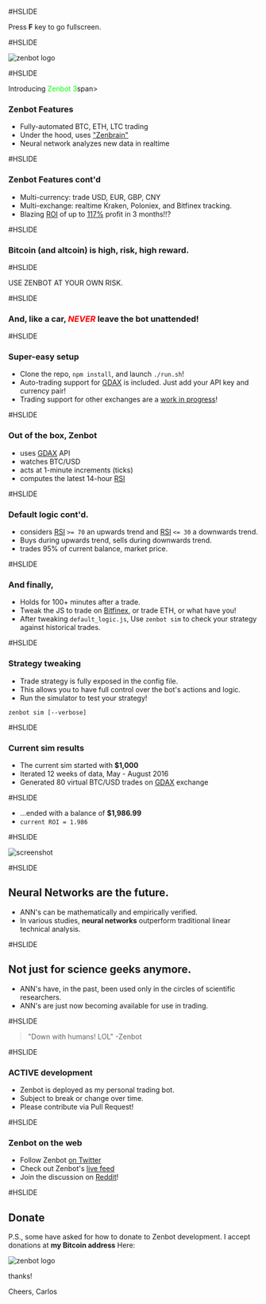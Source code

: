 #HSLIDE

Press **F** key to go fullscreen.

#HSLIDE

![zenbot logo](https://rawgit.com/carlos8f/zenbot/master/assets/zenbot_3_logo.png)

#HSLIDE

Introducing <span style="color:lime">Zenbot 3</span>span>

### Zenbot Features

- Fully-automated BTC, ETH, LTC trading
- Under the hood, uses ["Zenbrain"](https://github.com/carlos8f)
- Neural network analyzes new data in realtime

#HSLIDE

### Zenbot Features cont'd

- Multi-currency: trade USD, EUR, GBP, CNY
- Multi-exchange: realtime Kraken, Poloniex, and Bitfinex tracking.
- Blazing [ROI](https://en.wikipedia.org/wiki/Return_on_investment) of up to [117%](https://github.com/carlos8f/zenbot/issues/25) profit in 3 months!!?

#HSLIDE

### Bitcoin (and altcoin) is high, risk, high reward.

#HSLIDE

USE ZENBOT AT YOUR OWN RISK.

#HSLIDE

### And, like a car, <span style="color:red">_NEVER_</span> leave the bot unattended!

#HSLIDE

### Super-easy setup

- Clone the repo, `npm install`, and launch `./run.sh`!
- Auto-trading support for [GDAX](https://gdax.com/) is included. Just add your API key and currency pair!
- Trading support for other exchanges are a [work in progress](https://github.com/carlos8f/zenbot/issues)!

#HSLIDE

### Out of the box, Zenbot

- uses [GDAX](https://gdax.com/) API
- watches BTC/USD
- acts at 1-minute increments (ticks)
- computes the latest 14-hour [RSI](http://stockcharts.com/school/doku.php?id=chart_school:technical_indicators:relative_strength_index_rsi)

#HSLIDE

### Default logic cont'd.

- considers [RSI](http://stockcharts.com/school/doku.php?id=chart_school:technical_indicators:relative_strength_index_rsi) `>= 70` an upwards trend and [RSI](http://stockcharts.com/school/doku.php?id=chart_school:technical_indicators:relative_strength_index_rsi) `<= 30` a downwards trend.
- Buys during upwards trend, sells during downwards trend.
- trades 95% of current balance, market price.

#HSLIDE

### And finally,

- Holds for 100+ minutes after a trade.
- Tweak the JS to trade on [Bitfinex](https://bitfinex.com), or trade ETH, or what have you!
- After tweaking `default_logic.js`, Use `zenbot sim` to check your strategy against historical trades.

#HSLIDE

### Strategy tweaking

- Trade strategy is fully exposed in the config file.
- This allows you to have full control over the bot's actions and logic.
- Run the simulator to test your strategy!

```
zenbot sim [--verbose]
```

#HSLIDE

### Current sim results

- The current sim started with **$1,000**
- Iterated 12 weeks of data, May - August 2016
- Generated 80 virtual BTC/USD trades on [GDAX](https://gdax.com) exchange

#HSLIDE

- ...ended with a balance of **$1,986.99**
- `current ROI = 1.986`

#HSLIDE

![screenshot](https://cloud.githubusercontent.com/assets/106763/17820631/94c99a20-6602-11e6-8175-39b71c6a085e.png)

#HSLIDE

## Neural Networks are the future.

- ANN's can be mathematically and empirically verified.
- In various studies, **neural networks** outperform traditional linear technical analysis.

#HSLIDE

## Not just for science geeks anymore.

- ANN's have, in the past, been used only in the circles of scientific researchers.
- ANN's are just now becoming available for use in trading.

#HSLIDE

> "Down with humans! LOL" -Zenbot

#HSLIDE

### ACTIVE development

- Zenbot is deployed as my personal trading bot.
- Subject to break or change over time.
- Please contribute via Pull Request!

#HSLIDE

### Zenbot on the web

- Follow Zenbot [on Twitter](https://twitter.com/zenbot_btc)
- Check out Zenbot's [live feed](https://zenbot.s8f.org/)
- Join the discussion on [Reddit](https://www.reddit.com/r/Bitcoin/comments/4xqo8q/announcing_zenbot_3_your_new_btcethltc_trading/)!

#HSLIDE

## Donate

P.S., some have asked for how to donate to Zenbot development. I accept donations at **my Bitcoin address** Here:

![zenbot logo](https://s8f.org/files/bitcoin.png)

thanks!

Cheers,
Carlos
